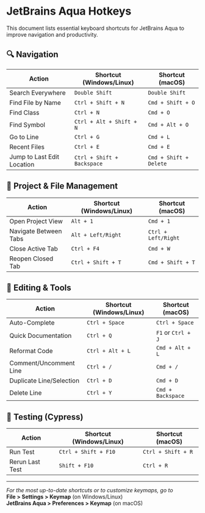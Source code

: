 # JetBrains Aqua Hotkeys

This document lists essential keyboard shortcuts for JetBrains Aqua to improve navigation and productivity.

## 🔍 Navigation

| Action                        | Shortcut (Windows/Linux) | Shortcut (macOS)     |
|-----------------------------|--------------------------|----------------------|
| Search Everywhere            | `Double Shift`           | `Double Shift`       |
| Find File by Name            | `Ctrl + Shift + N`       | `Cmd + Shift + O`    |
| Find Class                   | `Ctrl + N`               | `Cmd + O`            |
| Find Symbol                  | `Ctrl + Alt + Shift + N` | `Cmd + Alt + O`      |
| Go to Line                   | `Ctrl + G`               | `Cmd + L`            |
| Recent Files                 | `Ctrl + E`               | `Cmd + E`            |
| Jump to Last Edit Location  | `Ctrl + Shift + Backspace`| `Cmd + Shift + Delete`|

## 📁 Project & File Management

| Action                         | Shortcut (Windows/Linux) | Shortcut (macOS)     |
|------------------------------|--------------------------|----------------------|
| Open Project View             | `Alt + 1`                | `Cmd + 1`            |
| Navigate Between Tabs         | `Alt + Left/Right`       | `Ctrl + Left/Right`  |
| Close Active Tab              | `Ctrl + F4`              | `Cmd + W`            |
| Reopen Closed Tab             | `Ctrl + Shift + T`       | `Cmd + Shift + T`    |

## 🔧 Editing & Tools

| Action                        | Shortcut (Windows/Linux) | Shortcut (macOS)     |
|-----------------------------|--------------------------|----------------------|
| Auto-Complete                | `Ctrl + Space`           | `Ctrl + Space`       |
| Quick Documentation          | `Ctrl + Q`               | `F1` or `Ctrl + J`   |
| Reformat Code                | `Ctrl + Alt + L`         | `Cmd + Alt + L`      |
| Comment/Uncomment Line       | `Ctrl + /`               | `Cmd + /`            |
| Duplicate Line/Selection     | `Ctrl + D`               | `Cmd + D`            |
| Delete Line                  | `Ctrl + Y`               | `Cmd + Backspace`    |

## 🧪 Testing (Cypress)

| Action                        | Shortcut (Windows/Linux) | Shortcut (macOS)     |
|-----------------------------|--------------------------|----------------------|
| Run Test                     | `Ctrl + Shift + F10`     | `Ctrl + Shift + R`   |
| Rerun Last Test              | `Shift + F10`            | `Ctrl + R`           |

---

_For the most up-to-date shortcuts or to customize keymaps, go to_  
**File > Settings > Keymap** (on Windows/Linux)  
**JetBrains Aqua > Preferences > Keymap** (on macOS)

